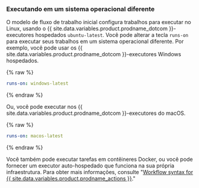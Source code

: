### Executando em um sistema operacional diferente

O modelo de fluxo de trabalho inicial configura trabalhos para executar no Linux, usando o {{ site.data.variables.product.prodname_dotcom }}-executores hospedados `ubuntu-latest`. Você pode alterar a tecla `runs-on` para executar seus trabalhos em um sistema operacional diferente. Por exemplo, você pode usar os {{ site.data.variables.product.prodname_dotcom }}-executores Windows hospedados.

{% raw %}
```yaml
runs-on: windows-latest
```
{% endraw %}

Ou, você pode executar nos {{ site.data.variables.product.prodname_dotcom }}-executores do macOS.

{% raw %}
```yaml
runs-on: macos-latest
```
{% endraw %}

Você também pode executar tarefas em contêineres Docker, ou você pode fornecer um executor auto-hospedado que funciona na sua própria infraestrutura. Para obter mais informações, consulte "[Workflow syntax for {{ site.data.variables.product.prodname_actions }}](/actions/automating-your-workflow-with-github-actions/workflow-syntax-for-github-actions#jobsjob_idruns-on)."
